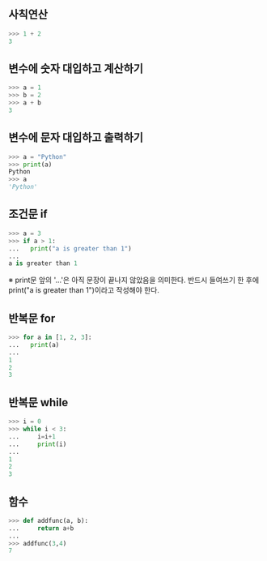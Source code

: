 ## 사칙연산
```Python
>>> 1 + 2
3
```

## 변수에 숫자 대입하고 계산하기
```Python
>>> a = 1
>>> b = 2
>>> a + b
3
```

## 변수에 문자 대입하고 출력하기
```Python
>>> a = "Python"
>>> print(a)
Python
>>> a
'Python'
```

## 조건문 if
```Python
>>> a = 3
>>> if a > 1:
...   print("a is greater than 1")
...
a is greater than 1
```
※ print문 앞의 '...'은 아직 문장이 끝나지 않았음을 의미한다.
반드시 들여쓰기 한 후에 print("a is greater than 1")이라고 작성해야 한다.

## 반복문 for
```Python
>>> for a in [1, 2, 3]:
...   print(a)
...
1 
2 
3
```

## 반복문 while
```Python
>>> i = 0
>>> while i < 3:
...     i=i+1
...     print(i)
...
1
2
3
```

## 함수
```Python
>>> def addfunc(a, b):
...     return a+b
...
>>> addfunc(3,4)
7
```
